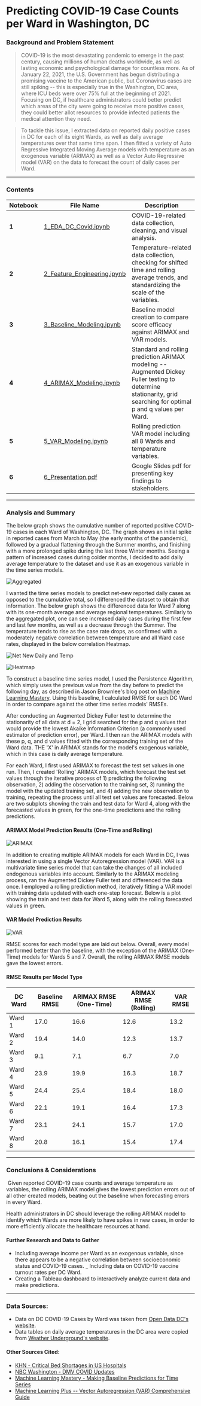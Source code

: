 # Predicting COVID-19 Case Counts per Ward in Washington, DC

### Background and Problem Statement
> COVID-19 is the most devastating pandemic to emerge in the past century, causing millions of human deaths worldwide, as well as lasting economic and psychological damage for countless more. As of January 22, 2021, the U.S. Government has begun distributing a promising vaccine to the American public, but Coronavirus cases are still spiking -- this is especially true in the Washington, DC area, where ICU beds were over 75% full at the beginning of 2021. Focusing on DC, if healthcare administrators could better predict which areas of the city were going to receive more positive cases, they could better allot resources to provide infected patients the medical attention they need.

> To tackle this issue, I extracted data on reported daily positive cases in DC for each of its eight Wards, as well as daily average temperatures over that same time span. I then fitted a variety of Auto Regressive Integrated Moving Average models with temperature as an exogenous variable (ARIMAX) as well as a Vector Auto Regressive model (VAR) on the data to forecast the count of daily cases per Ward.



---

### Contents
| Notebook | File Name | Description |
|----|----|----|
|**1**|[1_EDA_DC_Covid.ipynb](https://github.com/gabecano4308/Predicting-Covid-Case-Counts-in-Washington-DC/blob/main/1_EDA_DC_Covid.ipynb)|COVID-19-related data collection, cleaning, and visual analysis.|
|**2**|[2_Feature_Engineering.ipynb](https://github.com/gabecano4308/Predicting-Covid-Case-Counts-in-Washington-DC/blob/main/2_Feature_Engineering.ipynb)|Temperature-related data collection, checking for shifted time and rolling average trends, and standardizing the scale of the variables.|
|**3**|[3_Baseline_Modeling.ipynb](https://github.com/gabecano4308/Predicting-Covid-Case-Counts-in-Washington-DC/blob/main/3_Baseline_Modeling.ipynb)|Baseline model creation to compare score efficacy against ARIMAX and VAR models.|
|**4**|[4_ARIMAX_Modeling.ipynb](https://github.com/gabecano4308/Predicting-Covid-Case-Counts-in-Washington-DC/blob/main/4_ARIMAX_Modeling.ipynb)|Standard and rolling prediction ARIMAX modeling -- Augmented Dickey Fuller testing to determine stationarity, grid searching for optimal p and q values per Ward.|
|**5**|[5_VAR_Modeling.ipynb](https://github.com/gabecano4308/Predicting-Covid-Case-Counts-in-Washington-DC/blob/main/5_VAR_Modeling.ipynb)|Rolling prediction VAR model including all 8 Wards and temperature variables.|
|**6**|[6_Presentation.pdf](https://github.com/gabecano4308/Predicting-Covid-Case-Counts-in-Washington-DC/blob/main/6_Presentation.pdf)|Google Slides pdf for presenting key findings to stakeholders.|

---

### Analysis and Summary​

The below graph shows the cumulative number of reported positive COVID-19 cases in each Ward of Washington, DC. The graph shows an initial spike in reported cases from March to May (the early months of the pandemic), followed by a gradual flattening through the Summer months, and finishing with a more prolonged spike during the last three Winter months. Seeing a pattern of increased cases during colder months, I decided to add daily average temperature to the dataset and use it as an exogenous variable in the time series models.

![Aggregated](https://github.com/gabecano4308/Predicting-Covid-Case-Counts-in-Washington-DC/blob/main/Images/agg_case_counts.png)

I wanted the time series models to predict net-new reported daily cases as opposed to the cumulative total, so I differenced the dataset to obtain that information. The below graph shows the differenced data for Ward 7 along with its one-month average and average regional temperatures. Similarly to the aggregated plot, one can see increased daily cases during the first few and last few months, as well as a decrease through the Summer. The temperature tends to rise as the case rate drops, as confirmed with a moderately negative correlation between temperature and all Ward case rates, displayed in the below correlation Heatmap.

![Net New Daily and Temp](https://github.com/gabecano4308/Predicting-Covid-Case-Counts-in-Washington-DC/blob/main/Images/avg_temp_and_cases.png)


![Heatmap](https://github.com/gabecano4308/Predicting-Covid-Case-Counts-in-Washington-DC/blob/main/Images/corr_heatmap.png)


To construct a baseline time series model, I used the Persistence Algorithm, which simply uses the previous value from the day before to predict the following day, as described in Jason Brownlee's blog post on [Machine Learning Mastery](https://machinelearningmastery.com/persistence-time-series-forecasting-with-python/#:~:text=Persistence%20Algorithm%20(the%20%E2%80%9Cnaive%E2%80%9D%20forecast)&text=The%20equivalent%20technique%20for%20use,step%20(t%2B1).). Using this baseline, I calculated RMSE for each DC Ward in order to compare against the other time series models' RMSEs.   

After conducting an Augmented Dickey Fuller test to determine the stationarity of all data at d = 2, I grid searched for the p and q values that would provide the lowest Akaike Information Criterion (a commonly used estimator of prediction error), per Ward. I then ran the ARIMAX models with these p, q, and d values fitted with the corresponding training set of the Ward data. THE 'X' in ARIMAX stands for the model's exogenous variable, which in this case is daily average temperature.

For each Ward, I first used ARIMAX to forecast the test set values in one run. Then, I created 'Rolling' ARIMAX models, which forecast the test set values through the iterative process of 1) predicting the following observation, 2) adding the observation to the training set, 3) running the model with the updated training set, and 4) adding the new observation to training, repeating the process until all test set values are forecasted. Below are two subplots showing the train and test data for Ward 4, along with the forecasted values in green, for the one-time predictions and the rolling predictions.

#### ARIMAX Model Prediction Results (One-Time and Rolling)
![ARIMAX](https://github.com/gabecano4308/Predicting-Covid-Case-Counts-in-Washington-DC/blob/main/Images/arimax_results.png)

In addition to creating multiple ARIMAX models for each Ward in DC, I was interested in using a single Vector Autoregression model (VAR). VAR is a multivariate time series model that can take the changes of all included endogenous variables into account. Similarly to the ARIMAX modeling process, ran the Augmented Dickey Fuller test and differenced the data once. I employed a rolling prediction method, iteratively fitting a VAR model with training data updated with each one-step forecast. Below is a plot showing the train and test data for Ward 5, along with the rolling forecasted values in green.

#### VAR Model Prediction Results
![VAR](https://github.com/gabecano4308/Predicting-Covid-Case-Counts-in-Washington-DC/blob/main/Images/var_results.png)

RMSE scores for each model type are laid out below. Overall, every model performed better than the baseline, with the exception of the ARIMAX (One-Time) models for Wards 5 and 7. Overall, the rolling ARIMAX RMSE models gave the lowest errors.

#### RMSE Results per Model Type
| DC Ward | Baseline RMSE | ARIMAX RMSE (One-Time) | ARIMAX RMSE (Rolling) | VAR RMSE |
|----|----|----|----|----|
|Ward 1|17.0|16.6|12.6|13.2|
|Ward 2|19.4|14.0|12.3|13.7|
|Ward 3|9.1|7.1|6.7|7.0|
|Ward 4|23.9|19.9|16.3|18.7|
|Ward 5|24.4|25.4|18.4|18.0|
|Ward 6|22.1|19.1|16.4|17.3|
|Ward 7|23.1|24.1|15.7|17.0|
|Ward 8|20.8|16.1|15.4|17.4|

---

### Conclusions & Considerations
​
​Given reported COVID-19 case counts and average temperature as variables, the rolling ARIMAX model gives the lowest prediction errors out of all other created models, beating out the baseline when forecasting errors in every Ward.

Health administrators in DC should leverage the rolling ARIMAX model to identify which Wards are more likely to have spikes in new cases, in order to more efficiently allocate the healthcare resources at hand.

#### Further Research and Data to Gather

- Including average income per Ward as an exogenous variable, since there appears to be a negative correlation between socioeconomic status and COVID-19 cases.
_ Including data on COVID-19 vaccine turnout rates per DC Ward.
- Creating a Tableau dashboard to interactively analyze current data and make predictions.

---
### Data Sources:

* Data on DC COVID-19 Cases by Ward was taken from [Open Data DC's website](https://opendata.dc.gov/datasets/dc-covid-19-cases-by-ward/data).
* Data tables on daily average temperatures in the DC area were copied from [Weather Underground's website](https://www.wunderground.com/history/daily/us/va/arlington-county/KDCA).

#### Other Sources Cited:

* [KHN - Critical Bed Shortages in US Hospitals](https://khn.org/morning-breakout/critical-bed-shortages-in-u-s-hospitals/)
* [NBC Washington - DMV COVID Updates](https://www.nbcwashington.com/news/local/coronavirus-in-dc-maryland-virginia-what-to-know-on-dec-22/2517745/)
* [Machine Learning Mastery - Making Baseline Predictions for Time Series](https://machinelearningmastery.com/persistence-time-series-forecasting-with-python/#:~:text=Persistence%20Algorithm%20(the%20%E2%80%9Cnaive%E2%80%9D%20forecast)&text=The%20equivalent%20technique%20for%20use,step%20(t%2B1).)
* [Machine Learning Plus -- Vector Autoregression (VAR) Comprehensive Guide](https://www.machinelearningplus.com/time-series/vector-autoregression-examples-python/)
